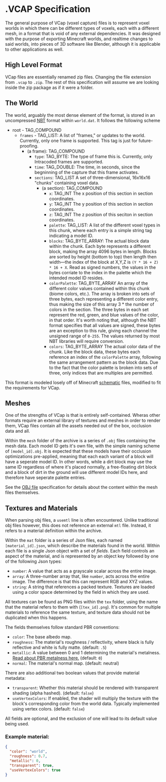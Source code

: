 # .VCAP Specification
The general purpose of VCap (voxel capture) files is to represent voxel worlds in which there can be different types of voxels, each with a different mesh, in a format that is void of any external dependencies. It was designed with the purpose of exporting Minecraft worlds, and realtime changes to said worlds, into pieces of 3D software like Blender, although it is applicable to other applications as well.

## High Level Format
VCap files are essentially renamed zip files. Changing the file extension from `.vcap` to `.zip`. The rest of this specification will assume we are looking inside the zip package as if it were a folder.

## The World
The world, arguably the most dense element of the format, is stored in an uncompressed [NBT](https://wiki.vg/NBT) format within `world.dat`. It follows the following scheme

- root - TAG_COMPOUND
    - `frames` - TAG_LIST: A list of "frames," or updates to the world. Currently, only one frame
    is supported. This tag is just for future-proofing.
        - (a frame): TAG_COMPOUND
            - `type`: TAG_BYTE: The type of frame this is. Currently, only Intracoded frames are supported.
            - `time`: TAG_DOUBLE: The time, in seconds, since the begninning of the capture that this frame activates.
            - `sections`: TAG_LIST A set of three-dimensional, 16x16x16 "chunks" containing voxel data.
                - (a section): TAG_COMPOUND
                    - `x`: TAG_INT The x position of this section in section coordinates.
                    - `y`: TAG_INT The y position of this section in section coordinates.
                    - `z`: TAG_INT The z position of this seciton in section coordinates.
                    - `palette`: TAG_LIST: A list of the different voxel types in this chunk, where each entry is a simple string tag indicating a model ID.
                    - `blocks`: TAG_BYTE_ARRAY: The actual block data within the chunk. Each byte represents a different block, making the array 4096 bytes in length. Blocks are sorted by height (bottom to top) then length then width—the index of the block at X,Y,Z is `(Y * 16 + Z) * 16 + X`. Read as signed numbers, the values in the bytes corriate to the index in the palette which the intended model ID resides.
                    - `colorPalette`: TAG_BYTE_ARRAY An array of the different color values contained within this chunk (biome colors, etc.). The array is broken into sets of three bytes, each representing a different color entry, thus making the size of this array 3 * the number of colors in the section. The three bytes in each set represent the red, green, and blue values of the color, in that order. It's worth noting that, although the NBT format specifies that all values are signed, these bytes are an exception to this rule, giving each channel the unsigned range of `0-255`. The values returned by most NBT libraries will require conversion.
                    - `colors`: TAG_BYTE_ARRAY The actual color data of the chunk. Like the block data, these bytes each reference an index of the `colorPalette` array, following the same arrangement pattern as the block data. Due to the fact that the color palette is broken into sets of three, only indices that are multiples are permitted.
                    
This format is modeled losely off of Minecraft [schematic](https://minecraft.fandom.com/wiki/Schematic_file_format) files, modified to fit the requirements for VCap.

## Meshes
One of the strengths of VCap is that is entirely self-contained. Wheras other formats require an external library of textures and meshes in order to render them, VCap files contain all the assets needed out of the box, occlusion data and all.

Within the `mesh` folder of the archive is a series of `.obj` files containing the mesh data. Each model ID gets it's own file, with the simple naming scheme of `[model_id].obj`. It is expected that these models have their occlusion optimizations pre-applied, meaning that each each variant of a block will have a seperate model ID. In other words, while a dirt block may use the same ID regardless of where it's placed normally, a free-floating dirt block and a block of dirt in the ground will use different model IDs here,
and therefore have seperate palette entries.

See the [OBJ file](https://en.wikipedia.org/wiki/Wavefront_.obj_file) specification for details about the content within the mesh files themselves.

## Textures and Materials
When parsing obj files, a `usemtl` line is often encountered. Unlike traditional obj files however, this does not reference an external `mtl` file.
Instead, it refers to a material definition within the archive.

Within the `mat` folder is a series of Json files, each named `[material_id].json`, which describe the materials found in the world. Within each file is a single Json object with a set of *fields*. Each field controls an aspect of the material, and is represented by an object key followed by one of the following Json types:
* `number`: A value that acts as a grayscale scalar across the entire image.
* `array`: A three-number array that, like `number`, acts across the entire image. The difference is that this can represent RGB and XYZ values.
* `string`: A string that references a packed texture. Textures are loaded using a color space determined by the field in which they are used.

All textures can be found as PNG files within the `tex` folder, using the name that the material refers to them with (`[tex_id].png`). It's common for multiple materials to reference the same texture, and texture data should not be duplicated when this happens.

The fields themselves follow standard PBR conventions:
* `color`: The base albedo map.
* `roughness`: The material's roughness / reflectivity, where black is fully reflective and white is fully matte. (default: `.5`)
* `metallic`: A value between 0 and 1 determining the material's metalness. [Read about PBR metalness here.](https://www.chaosgroup.com/blog/understanding-metalness) (default: `0`)
* `normal`: The material's normal map. (default: neutral)

There are also additional two boolean values that provide material metadata:
* `transparent`: Whether this material should be rendered with transparent shading (alpha hashed). (default: `false`)
* `useVertexColors`: If enabled, the shader will multiply the texture with the block's corresponding color from the world data. Typically implemented using vertex colors. (default: `false`) 

All fields are optional, and the exclusion of one will lead to its default value being used.


### Example material:
```json
{
  "color": "world",
  "roughness": 0.7,
  "metallic": 0,
  "transparent": true,
  "useVertexColors": true
}
```